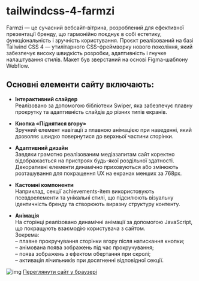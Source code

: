 # tailwindcss-4-farmzi

Farmzi — це сучасний вебсайт-вітрина, розроблений для ефективної презентації бренду, що гармонійно поєднує в собі естетику, функціональність і зручність користування. Проєкт реалізований на базі Tailwind CSS 4 — утилітарного CSS-фреймворку нового покоління, який забезпечує високу швидкість розробки, адаптивність і гнучке налаштування стилів. Макет був зверстаний на основі Figma-шаблону Webflow.

## Основні елементи сайту включають:

- **Інтерактивний слайдер**</br>
Реалізовано за допомогою бібліотеки Swiper, яка забезпечує плавну прокрутку та адаптивність слайдів до різних типів екранів.

- **Кнопка «Піднятися вгору»**</br>
Зручний елемент навігації з плавною анімацією при наведенні, який дозволяє швидко повернутися до верхньої частини сторінки.

- **Адаптивний дизайн**</br>
Завдяки грамотно реалізованим медіазапитам сайт коректно відображається на пристроях будь-якої роздільної здатності. Декоративні елементи динамічно приховуються або змінюють розташування для покращення UX на екранах менших за 768px.

- **Кастомні компоненти**</br>
Наприклад, секції achievements-item використовують псевдоелементи та унікальні стилі, що підсилюють візуальну ідентичність бренду та створюють виразну структуру контенту.

- **Анімація**</br>
На сторінці реалізовано динамічні анімації за допомогою JavaScript, що покращують взаємодію користувача з сайтом.<br> Зокрема:<br>
– плавне прокручування сторінки вгору після натискання кнопки;<br>
– анімована поява зображень під час прокручування;<br>
– поява зображень з ефектом обертання при скролі;<br>
– активація лічильників при досягненні відповідної секції.

<img href="Screenshot_1.png" alt="img">

<a href="https://ovcharovcoder.github.io/tailwindcss-4-farmzi/" target="_blank" rel="noopener noreferrer">
  Переглянути сайт у браузері
</a>

